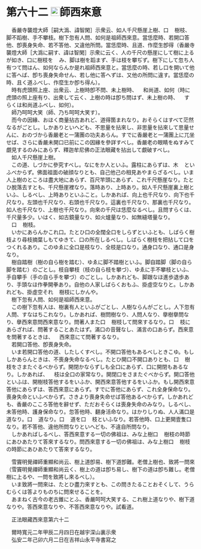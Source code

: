 # 第六十二 <img width="24" height="24" src="_cXGaW63.png" border="0">師西來意
　香嚴寺襲燈大師［嗣大潙、諱智閑］示衆云、如人千尺懸崖上樹、口<img width="16" height="16" src="_cs-H1t8.png" border="0">樹枝、脚不蹈樹、手不攀枝。樹下忽有人問、如何是祖師西來意。當恁麼時、若開口答他、卽喪身失命、若不答他、又違他所問。當恁麼時、且道、作麼生卽得（香嚴寺襲燈大師［大潙に嗣す、諱は智閑］示衆に云く、人の千尺の懸崖にして樹に上るが如き、口に樹枝を<img width="16" height="16" src="_cs-H1t8.png" border="0">み、脚は樹を蹈まず、手は枝を攀ぢず。樹下にして忽ち人有つて問はん、如何ならんか是れ祖師西來意と。當恁麼の時、若し口を開いて他に答へば、卽ち喪身失命せん、若し他に答へずは、又他の所問に違す。當恁麼の時、且く道ふべし、作麼生か卽ち得ん）。  
　時有虎頭照上座、出衆云、上樹時卽不問、未上樹時、<img width="16" height="16" src="_cigRKYF.png" border="0">和尚道、如何（時に虎頭の照上座有り、出衆して云く、上樹の時は卽ち問はず、未上樹の時、<img width="16" height="16" src="_cigRKYF.png" border="0">すらくは和尚道ふべし、如何）。  
　師乃呵呵大笑（師、乃ち呵呵大笑す）。  
　而今の因緣、おほく商量拈古あれど、道得箇まれなり。おそらくはすべて茫然なるがごとし。しかありといへども、不思量を拈來し、非思量を拈來して思量せんに、おのづから香嚴老と一蒲團の功夫あらん。すでに香嚴老と一蒲團上に兀坐せば、さらに香嚴未開口已前にこの因緣を參詳すべし。香嚴老の眼睛をぬすみて覷見するのみにあらず、釋迦牟尼佛の正法眼藏を拈出して覷破すべし。  
　如人千尺懸崖上樹。  
　この道、しづかに參究すべし。なにをか人といふ。露柱にあらずは、木<img width="16" height="16" src="_ctFQ15t.png" border="0">といふべからず。佛面祖面の破顔なりとも、自己他己の相見あやまらざるべし。いま人上樹のところは盡大地にあらず、百尺竿頭にあらず、これ千尺懸崖なり。たとひ脫落去すとも、千尺懸崖裡なり。落時あり、上時あり。如人千尺懸崖裏上樹といふ、しるべし、上時ありといふこと。しかあれば、向上也千尺なり、向下也千尺なり。左頭也千尺なり、右頭也千尺なり。這裏也千尺なり、那裏也千尺なり。如人也千尺なり、上樹也千尺なり。向來の千尺は恁麼なるべし。且問すらくは、千尺量多少。いはく、如古鏡量なり、如火爐量なり、如無縫塔量なり。  
　口<img width="16" height="16" src="_cs-H1t8.png" border="0">樹枝。  
　いかにあらんかこれ口。たとひ口の全闊全口をしらずといふとも、しばらく樹枝より尋枝摘葉しもてゆきて、口の所在しるべし。しばらく樹枝を把拈して口をつくれるあり。このゆゑに全口是枝なり、全枝是口なり。通身口なり、通口是身なり。  
　樹自踏樹（樹の自ら樹を踏む）、ゆゑに脚不踏樹といふ。脚自踏脚（脚の自ら脚を踏む）のごとし。枝自攀枝（枝の自ら枝を攀づ）、ゆゑに手不攀枝といふ、手自攀手（手の自ら手を攀づ）のごとし。しかあれども、脚跟なほ進歩退歩あり、手頭なほ作拳開拳あり。自他の人家しばらくおもふ、掛虛空なりと。しかあれども、掛虛空それ<img width="16" height="16" src="_cs-H1t8.png" border="0">樹枝にしかんや。  
　樹下忽有人問、如何是祖師西來意。  
　この樹下忽有人は、樹裏有人といふがごとし、人樹ならんがごとし。人下忽有人問、すなはちこれなり。しかあれば、樹問樹なり、人問人なり、擧樹擧問なり、擧西來意問西來意なり。問著人また口<img width="16" height="16" src="_cs-H1t8.png" border="0">樹枝して問來するなり。口<img width="16" height="16" src="_cs-H1t8.png" border="0">枝にあらざれば、問著することあたはず。滿口の音聲なし、滿言の口あらず。西來意を問著するときは、<img width="16" height="16" src="_cs-H1t8.png" border="0">西來意にて問著するなり。  
　若開口答他、卽喪身失命。  
　いま若開口答他の道、したしくすべし。不開口答他もあるべしときこゆ。もししかあらんときは、不喪身失命なるべし。たとひ開口不開口ありとも、口<img width="16" height="16" src="_cs-H1t8.png" border="0">樹枝をさまたぐるべからず。開閉かならずしも全口にあらず、口に開閉もあるなり。しかあれば、<img width="16" height="16" src="_cs-H1t8.png" border="0">枝は全口の家常なり。開閉口をさまたぐべからず。開口答他といふは、開樹枝答他するをいふか、開西來意答他するをいふか。もし開西來意答他にあらずは、答西來意にあらず。すでに答他にあらず、これ全身保命なり。喪身失命といふべからず。さきより喪身失命せば答他あるべからず。しかあれども、香嚴のこころ答他を辭せず、ただおそらくは喪身失命のみなり。しるべし、未答他時、護身保命なり。忽答他時、翻󠄁身活命なり。はかりしりぬ、人人滿口是道なり。口<img width="16" height="16" src="_cs-H1t8.png" border="0">道なり。口<img width="16" height="16" src="_cs-H1t8.png" border="0">道を口<img width="16" height="16" src="_cs-H1t8.png" border="0">枝といふなり。若答他時、口上更開壹隻口なり。若不答他、違他所問なりといへども、不違自所問なり。  
　しかあればしるべし、答西來意する一切の佛祖は、みな上樹口<img width="16" height="16" src="_cs-H1t8.png" border="0">樹枝の時節にあひあたりて答來するなり。問西來意する一切の佛祖は、みな上樹口<img width="16" height="16" src="_cs-H1t8.png" border="0">樹枝の時節にあひあたりて答來するなり。  
  
　雪竇明覺禪師重顯和尚云、樹上道卽易、樹下道卽難。老僧上樹也、致將一問來（雪竇明覺禪師重顯和尚云く、樹上の道は卽ち易し、樹下の道は卽ち難し。老僧樹に上るや、一問を致將し來るべし）。  
　いま致將一問來は、たとひ盡力來すとも、この問きたることおそくして、うらむらくは答よりものちに問來せることを。  
　あまねく古今の老古錐にとふ、香嚴呵呵大笑する、これ樹上道なりや、樹下道なりや。答西來意なりや、不答西來意なりや。試看道。  
  
　正法眼藏西來意第六十二  
  
　爾時寬元二年甲辰二月四日在越宇深山裏示衆  
　弘安二年己卯六月二日在吉祥山永平寺書寫之
